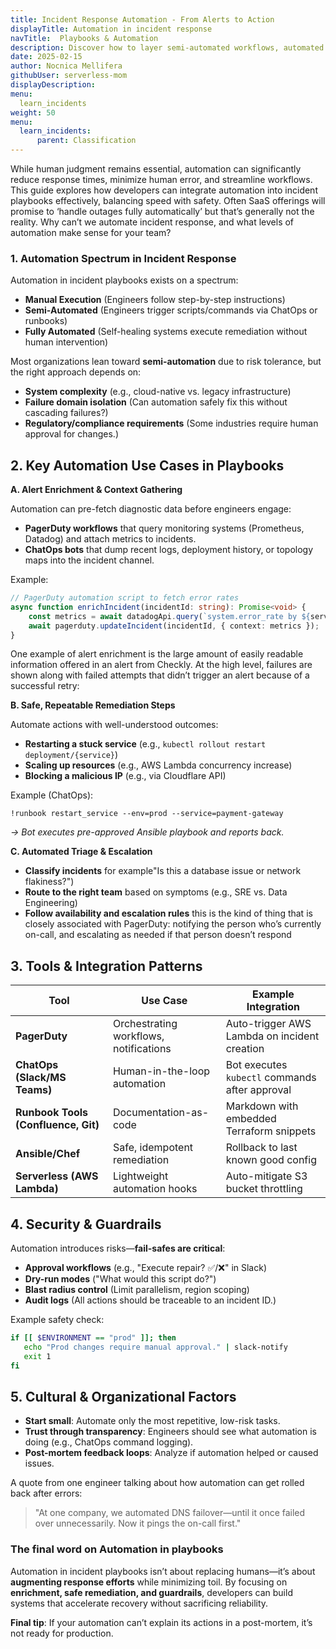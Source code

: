 ```yaml
---
title: Incident Response Automation - From Alerts to Action
displayTitle: Automation in incident response
navTitle:  Playbooks & Automation
description: Discover how to layer semi‑automated workflows, automated scripts, and safety checks into your playbooks for faster recovery.
date: 2025-02-15
author: Nocnica Mellifera
githubUser: serverless-mom
displayDescription: 
menu:
  learn_incidents
weight: 50
menu:
  learn_incidents:
      parent: Classification
---
```


While human judgment remains essential, automation can significantly reduce response times, minimize human error, and streamline workflows. This guide explores how developers can integrate automation into incident playbooks effectively, balancing speed with safety. Often SaaS offerings will promise to ‘handle outages fully automatically’ but that’s generally not the reality. Why can’t we automate incident response, and what levels of automation make sense for your team?

### **1. Automation Spectrum in Incident Response**

Automation in incident playbooks exists on a spectrum:

- **Manual Execution** (Engineers follow step-by-step instructions)
- **Semi-Automated** (Engineers trigger scripts/commands via ChatOps or runbooks)
- **Fully Automated** (Self-healing systems execute remediation without human intervention)

Most organizations lean toward **semi-automation** due to risk tolerance, but the right approach depends on:

- **System complexity** (e.g., cloud-native vs. legacy infrastructure)
- **Failure domain isolation** (Can automation safely fix this without cascading failures?)
- **Regulatory/compliance requirements** (Some industries require human approval for changes.)

## **2. Key Automation Use Cases in Playbooks**

**A. Alert Enrichment & Context Gathering**

Automation can pre-fetch diagnostic data before engineers engage:

- **PagerDuty workflows** that query monitoring systems (Prometheus, Datadog) and attach metrics to incidents.
- **ChatOps bots** that dump recent logs, deployment history, or topology maps into the incident channel.

Example:

```ts
// PagerDuty automation script to fetch error rates
async function enrichIncident(incidentId: string): Promise<void> {
    const metrics = await datadogApi.query(`system.error_rate by ${service}`);
    await pagerduty.updateIncident(incidentId, { context: metrics });
}
```

One example of alert enrichment is the large amount of easily readable information offered in an alert from Checkly. At the high level, failures are shown along with failed attempts that didn’t trigger an alert because of a successful retry: 

**B. Safe, Repeatable Remediation Steps**

Automate actions with well-understood outcomes:

- **Restarting a stuck service** (e.g., `kubectl rollout restart deployment/{service}`)
- **Scaling up resources** (e.g., AWS Lambda concurrency increase)
- **Blocking a malicious IP** (e.g., via Cloudflare API)

Example (ChatOps):

```
!runbook restart_service --env=prod --service=payment-gateway
```

*→ Bot executes pre-approved Ansible playbook and reports back.*

**C. Automated Triage & Escalation**

- **Classify incidents** for example"Is this a database issue or network flakiness?")
- **Route to the right team** based on symptoms (e.g., SRE vs. Data Engineering)
- **Follow availability and escalation rules** this is the kind of thing that is closely associated with PagerDuty: notifying the person who’s currently on-call, and escalating as needed if that person doesn’t respond

## **3. Tools & Integration Patterns**

| **Tool** | **Use Case** | **Example Integration** |
| --- | --- | --- |
| **PagerDuty** | Orchestrating workflows, notifications | Auto-trigger AWS Lambda on incident creation |
| **ChatOps (Slack/MS Teams)** | Human-in-the-loop automation | Bot executes `kubectl` commands after approval |
| **Runbook Tools (Confluence, Git)** | Documentation-as-code | Markdown with embedded Terraform snippets |
| **Ansible/Chef** | Safe, idempotent remediation | Rollback to last known good config |
| **Serverless (AWS Lambda)** | Lightweight automation hooks | Auto-mitigate S3 bucket throttling |

## **4. Security & Guardrails**

Automation introduces risks—**fail-safes are critical**:

- **Approval workflows** (e.g., "Execute repair? ✅/❌" in Slack)
- **Dry-run modes** ("What would this script do?")
- **Blast radius control** (Limit parallelism, region scoping)
- **Audit logs** (All actions should be traceable to an incident ID.)

Example safety check:

```bash
if [[ $ENVIRONMENT == "prod" ]]; then
   echo "Prod changes require manual approval." | slack-notify
   exit 1
fi

```

## **5. Cultural & Organizational Factors**

- **Start small**: Automate only the most repetitive, low-risk tasks.
- **Trust through transparency**: Engineers should see what automation is doing (e.g., ChatOps command logging).
- **Post-mortem feedback loops**: Analyze if automation helped or caused issues.

A quote from one engineer talking about how automation can get rolled back after errors:

> "At one company, we automated DNS failover—until it once failed over unnecessarily. Now it pings the on-call first."
> 

### The final word on Automation in playbooks

Automation in incident playbooks isn’t about replacing humans—it’s about **augmenting response efforts** while minimizing toil. By focusing on **enrichment, safe remediation, and guardrails**, developers can build systems that accelerate recovery without sacrificing reliability.

**Final tip**: If your automation can’t explain its actions in a post-mortem, it’s not ready for production.